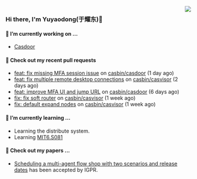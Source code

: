 <img align="right" src="https://github-readme-stats.vercel.app/api?username=leo220yuyaodog&show_icons=true&icon_color=805AD5&text_color=718096&bg_color=ffffff&hide_title=true" />

### Hi there, I'm Yuyaodong(于耀东)👋
#### 🔭 I’m currently working on ...
- [Casdoor](https://github.com/casdoor)

#### 🔨 Check out my recent pull requests

- [feat: fix missing MFA session issue](https://github.com/casbin/casdoor/pull/2667) on [casbin/casdoor](https://github.com/casbin/casdoor) (1 day ago)
- [feat: fix multiple remote desktop connections](https://github.com/casbin/casvisor/pull/51) on [casbin/casvisor](https://github.com/casbin/casvisor) (2 days ago)
- [feat: improve MFA UI and jump URL](https://github.com/casbin/casdoor/pull/2647) on [casbin/casdoor](https://github.com/casbin/casdoor) (6 days ago)
- [fix: fix soft router](https://github.com/casbin/casvisor/pull/50) on [casbin/casvisor](https://github.com/casbin/casvisor) (1 week ago)
- [fix: default expand nodes](https://github.com/casbin/casvisor/pull/49) on [casbin/casvisor](https://github.com/casbin/casvisor) (1 week ago)

#### 🌱 I’m currently learning ...
- Learning the distribute system.
- Learning [MIT6.S081](https://pdos.csail.mit.edu/6.828/2021/schedule.html)

#### 📜 Check out my papers ...
- [Scheduling a multi-agent flow shop with two scenarios and release dates](https://www.tandfonline.com/doi/full/10.1080/00207543.2023.2188646) has been accepted by IGPR.

